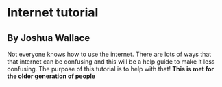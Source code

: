 # Internet tutorial 
## By Joshua Wallace
Not everyone knows how to use the internet. There are lots of ways that that internet can be confusing and this will be a help guide to make it less confusing. The purpose of this tutorial is to help with that!
**This is met for the older generation of people**
